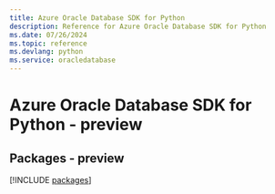 ```yaml
---
title: Azure Oracle Database SDK for Python
description: Reference for Azure Oracle Database SDK for Python
ms.date: 07/26/2024
ms.topic: reference
ms.devlang: python
ms.service: oracledatabase
---
```

# Azure Oracle Database SDK for Python - preview
## Packages - preview
[!INCLUDE [packages](oracle-database-index.md)]